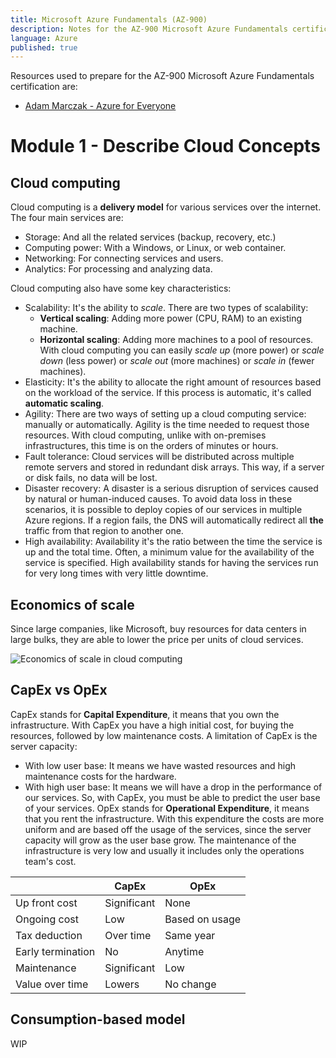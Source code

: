 ```yaml
---
title: Microsoft Azure Fundamentals (AZ-900)
description: Notes for the AZ-900 Microsoft Azure Fundamentals certification
language: Azure
published: true
---
```


Resources used to prepare for the AZ-900 Microsoft Azure Fundamentals certification are:

- [Adam Marczak - Azure for Everyone](https://marczak.io/az-900/)

# Module 1 - Describe Cloud Concepts

## Cloud computing

Cloud computing is a **delivery model** for various services over the internet. The four main services are:

- Storage: And all the related services (backup, recovery, etc.)
- Computing power: With a Windows, or Linux, or web container.
- Networking: For connecting services and users.
- Analytics: For processing and analyzing data.

Cloud computing also have some key characteristics:

- Scalability: It's the ability to _scale_. There are two types of scalability:
  - **Vertical scaling**: Adding more power (CPU, RAM) to an existing machine.
  - **Horizontal scaling**: Adding more machines to a pool of resources.  
    With cloud computing you can easily _scale up_ (more power) or _scale down_ (less power) or _scale out_ (more machines) or _scale in_ (fewer machines).
- Elasticity: It's the ability to allocate the right amount of resources based on the workload of the service. If this process is automatic, it's called **automatic scaling**.
- Agility: There are two ways of setting up a cloud computing service: manually or automatically. Agility is the time needed to request those resources. With cloud computing, unlike with on-premises infrastructures, this time is on the orders of minutes or hours.
- Fault tolerance: Cloud services will be distributed across multiple remote servers and stored in redundant disk arrays. This way, if a server or disk fails, no data will be lost.
- Disaster recovery: A disaster is a serious disruption of services caused by natural or human-induced causes. To avoid data loss in these scenarios, it is possible to deploy copies of our services in multiple Azure regions. If a region fails, the DNS will automatically redirect all **the** traffic from that region to another one.
- High availability: Availability it's the ratio between the time the service is up and the total time. Often, a minimum value for the availability of the service is specified. High availability stands for having the services run for very long times with very little downtime.

## Economics of scale

Since large companies, like Microsoft, buy resources for data centers in large bulks, they are able to lower the price per units of cloud services.

<img src="https://external-content.duckduckgo.com/iu/?u=https%3A%2F%2Fwww.dummies.com%2Fwp-content%2Fuploads%2F274803.image0.jpg&f=1&nofb=1&ipt=061bb24eb57bddc72fd2aee1181693b4c9db0311b05959e48cc3d806cf030cb9" alt="Economics of scale in cloud computing" />

## CapEx vs OpEx

CapEx stands for **Capital Expenditure**, it means that you own the infrastructure. With CapEx you have a high initial cost, for buying the resources, followed by low maintenance costs. A limitation of CapEx is the server capacity:

- With low user base: It means we have wasted resources and high maintenance costs for the hardware.
- With high user base: It means we will have a drop in the performance of our services.
  So, with CapEx, you must be able to predict the user base of your services.
  OpEx stands for **Operational Expenditure**, it means that you rent the infrastructure. With this expenditure the costs are more uniform and are based off the usage of the services, since the server capacity will grow as the user base grow. The maintenance of the infrastructure is very low and usually it includes only the operations team's cost.

|                   | CapEx       | OpEx           |
| ----------------- | ----------- | -------------- |
| Up front cost     | Significant | None           |
| Ongoing cost      | Low         | Based on usage |
| Tax deduction     | Over time   | Same year      |
| Early termination | No          | Anytime        |
| Maintenance       | Significant | Low            |
| Value over time   | Lowers      | No change      |

## Consumption-based model

WIP

